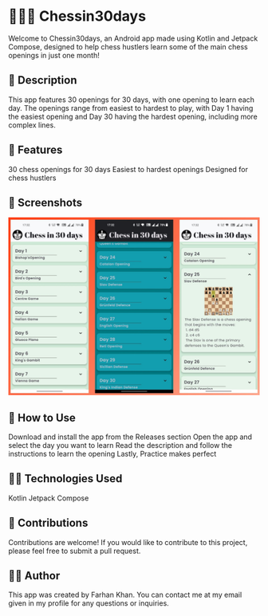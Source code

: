 # 👑🧩📱 Chessin30days

Welcome to Chessin30days, an Android app made using Kotlin and Jetpack Compose, designed to help chess hustlers learn some of the main chess openings in just one month!

## 📖 Description
This app features 30 openings for 30 days, with one opening to learn each day. The openings range from easiest to hardest to play, with Day 1 having the easiest opening and Day 30 having the hardest opening, including more complex lines.

## 🚀 Features

30 chess openings for 30 days
Easiest to hardest openings
Designed for chess hustlers

## 📱 Screenshots
<img src="./Githubchessimagecopy.jpg" width="800" />

## 📝 How to Use

Download and install the app from the Releases section
Open the app and select the day you want to learn
Read the description and follow the instructions to learn the opening
Lastly, Practice makes perfect

## 👨‍💻 Technologies Used

Kotlin
Jetpack Compose

## 🤝 Contributions
Contributions are welcome! If you would like to contribute to this project, please feel free to submit a pull request.

## 👨‍💼 Author
This app was created by Farhan Khan. You can contact me at my email given in my profile for any questions or inquiries.




